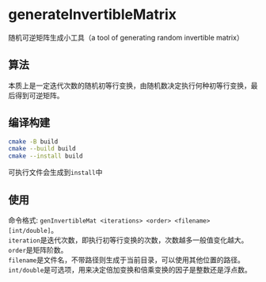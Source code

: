 # generateInvertibleMatrix
随机可逆矩阵生成小工具（a tool of generating random invertible matrix）

## 算法  

本质上是一定迭代次数的随机初等行变换，由随机数决定执行何种初等行变换，最后得到可逆矩阵。  

## 编译构建

```bash
cmake -B build
cmake --build build
cmake --install build
```

可执行文件会生成到`install`中

## 使用

命令格式: `genInvertibleMat <iterations> <order> <filename> [int/double]`。  
`iteration`是迭代次数，即执行初等行变换的次数，次数越多一般值变化越大。  
`order`是矩阵阶数。  
`filename`是文件名，不带路径则生成于当前目录，可以使用其他位置的路径。  
`int/double`是可选项，用来决定倍加变换和倍乘变换的因子是整数还是浮点数。  

